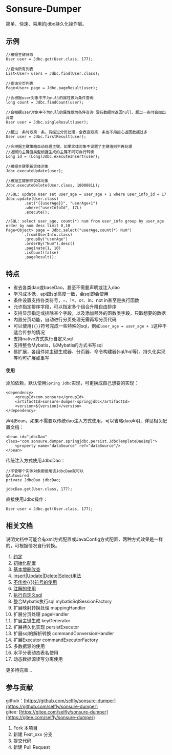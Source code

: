 # Sonsure-Dumper

简单、快速、易用的jdbc持久化操作层。

## 示例

    //根据主键获取
    User user = Jdbc.get(User.class, 177);
    
    //查询所有列表
    List<User> users = Jdbc.find(User.class);
    
    //查询分页列表
    Page<User> page = Jdbc.pageResult(user);
    
    //会根据user对象中不为null的属性做为条件查询
    long count = Jdbc.findCount(user);
    
    //会根据user对象中不为null的属性做为条件查询 没有数据时返回null，超过一条时会抛出异常
    User user = Jdbc.singleResult(user);
    
    //超过一条时取第一条，有经过分页处理，全表查取第一条也不用担心返回数据过多
    User user = Jdbc.firstResult(user);
    
    //会根据主键策略自动处理主键，如果实体对象中设置了主键值则不再处理
    //返回的主键值类型根据生成的主键不同可自行转换
    Long id = (Long)Jdbc.executeInsert(user);
    
    //根据主键更新实体对象
    Jdbc.executeUpdate(user);
    
    //根据主键删除实体对象
    Jdbc.executeDelete(User.class, 1800081L);
    
    //SQL: update User set user_age = user_age + 1 where user_info_id = 17
    Jdbc.update(User.class)
            .set("{{userAge}}", "userAge+1")
            .where("userInfoId", 17L)
            .execute();
    
    //SQL: select user_age, count(*) num from user_info group by user_age order by num desc limit 0,10
    Page<Object> page = Jdbc.select("userAge,count(*) Num")
            .from(UserInfo.class)
            .groupBy("userAge")
            .orderBy("Num").desc()
            .paginate(1, 10)
            .isCount(false)
            .pageResult();
 
## 特点

- 省去各类dao或baseDao，甚至不需要声明或注入dao
- 学习成本低，api跟sql高度一致，会sql即会使用
- 条件设置支持各类符号，=、!=、or、in、not in甚至是执行函数
- 允许指定排序字段，可以指定多个组合升降自由排序
- 支持显示指定或排除某个字段，以及添加额外的函数类字段，只取想要的数据
- 内置分页功能，自动进行分页处理无需再写分页代码
- 可以使用`{{}}`符号完成一些特殊的sql，例如`user_age = user_age + 1`这种不适合传参的情况
- 支持native方式执行自定义sql
- 支持整合Mybatis，以Mybatis的方式书写sql
- 易扩展，各组件如主键生成器、分页器、命令构建器(sql/hql等)、持久化实现等均可扩展或重写

#### 使用

添加依赖，默认使用`Spring Jdbc`实现，可更换成自己想要的实现：

    <dependency>
        <groupId>com.sonsure</groupId>
        <artifactId>sonsure-dumper-springjdbc</artifactId>
        <version>${version}</version>
    </dependency>
    
声明Bean，如果不需要以传统dao注入方式使用，可以省略dao声明，详见相关配置文档：

    <bean id="jdbcDao" class="com.sonsure.dumper.springjdbc.persist.JdbcTemplateDaoImpl">
        <property name="dataSource" ref="dataSource"/>
    </bean>
    
传统注入方式使用JdbcDao：

    //不管哪个实体对象都使用该JdbcDao就可以
    @Autowired
    private JdbcDao jdbcDao;
    
    jdbcDao.get(User.class, 177);
    
直接使用Jdbc操作：

    User user = Jdbc.get(User.class, 177);

## 相关文档

说明文档中可能会有xml方式配置或JavaConfig方式配置，两种方式效果是一样的，可根据情况自行转换。

1. [约定](doc/usage.md)
2. [初始化配置](doc/init-config.md)  
3. [基本增删改查](doc/basic-crud.md)  
4. [Insert|Update|Delete|Select用法](doc/executor-crud.md)
5. [不传参{{}}符号的使用](doc/not-param.md)
6. [注解的使用](doc/use-annotation.md)
7. [执行自定义sql](doc/native-sql.md)
8. 整合Mybatis执行sql mybatisSqlSessionFactory
9. 扩展映射转换处理 mappingHandler
10. 扩展分页处理 pageHandler
11. 扩展主键生成 keyGenerator
12. 扩展持久化实现 persistExecutor
13. 扩展sql的解析转换 commandConversionHandler
14. 扩展Executor commandExecutorFactory
15. 多数据源的使用
16. 水平分表动态表名使用
17. 动态数据源读写分离使用

更多待完善...


## 参与贡献

github：[https://github.com/selfly/sonsure-dumper](https://github.com/selfly/sonsure-dumper)  
gitee: [https://gitee.com/selfly/sonsure-dumper](https://gitee.com/selfly/sonsure-dumper)

1. Fork 本项目
2. 新建 Feat_xxx 分支
3. 提交代码
4. 新建 Pull Request

